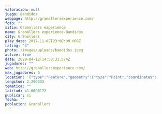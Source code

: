 ```yaml
---
valoracion: null
juego: Bandidos
webpage: http://granollersexperience.com/
foto: ""
sitio: Granollers experience
name: Granollers experience-Bandidos
city: Granollers
play_date: 2017-11-02T23:00:00.000Z
rating: "4"
photo: /images/uploads/bandidos.jpeg
active: true
date: 2020-04-12T14:58:31.574Z
jugadores: ""
web: http://granollersexperience.com/
max_jugadores: 6
location: '{"type":"Feature","geometry":{"type":"Point","coordinates":[2.290333,41.6096172]}}'
longitud: 2.290333
tematica: ""
latitud: 41.6096172
publicar: si
fecha: ""
poblacion: Granollers
---
```

